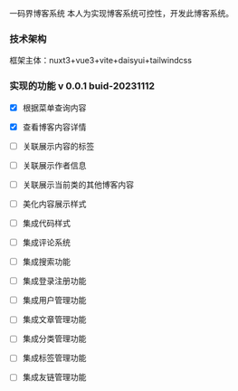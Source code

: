 <!--
 * @Author: freedom 957420317@qq.com
 * @Date: 2023-12-06 20:41:55
 * @LastEditors: freedom 957420317@qq.com
 * @LastEditTime: 2023-12-16 13:53:59
 * @FilePath: \blog_before_vue3_nuxt\README.md
 * @Description: 这是默认设置,请设置`customMade`, 打开koroFileHeader查看配置 进行设置: https://github.com/OBKoro1/koro1FileHeader/wiki/%E9%85%8D%E7%BD%AE
-->
一码界博客系统
本人为实现博客系统可控性，开发此博客系统。
### 技术架构
框架主体：nuxt3+vue3+vite+daisyui+tailwindcss
### 实现的功能 v 0.0.1 buid-20231112
- [x] 根据菜单查询内容
- [x] 查看博客内容详情
- [ ] 关联展示内容的标签
- [ ] 关联展示作者信息
- [ ] 关联展示当前类的其他博客内容
- [ ] 美化内容展示样式
- [ ] 集成代码样式
- [ ] 集成评论系统
- [ ] 集成搜索功能
- [ ] 集成登录注册功能
- [ ] 集成用户管理功能
- [ ] 集成文章管理功能
- [ ] 集成分类管理功能
- [ ] 集成标签管理功能
- [ ] 集成友链管理功能

  
